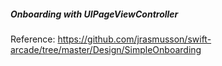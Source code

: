 ##### Onboarding with UIPageViewController

Reference: https://github.com/jrasmusson/swift-arcade/tree/master/Design/SimpleOnboarding

